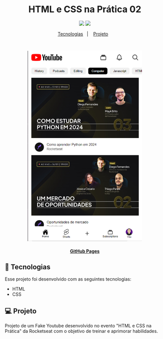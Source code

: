 <h1 align="center">HTML e CSS na Prática 02</h1>

<p align="center">
  <a alt="HTML5">
    <img src="https://img.shields.io/badge/HTML5-E34F26?logo=html5&logoColor=fff&style=flat-square" />
  </a>
  <a alt="CSS3">
    <img src="https://img.shields.io/badge/CSS3-1572B6?logo=css3&logoColor=fff&style=flat-square" />
  </a>
</p>

<p align="center">
  <a href="#-tecnologias">Tecnologias</a>&nbsp;&nbsp;&nbsp;|&nbsp;&nbsp;&nbsp;
  <a href="#-projeto">Projeto</a>&nbsp;&nbsp;&nbsp;
</p>
<br>
<p align="center">
  <img alt="Imagem do projeto." src=".github/preview.png" height="600px">
</p>
<h4 align="center">
  
  [GitHub Pages](https://gabrielcenteiofreitas.github.io/estudos-rocketseat-html_css_pratica_02/)
</h4>


## 🚀 Tecnologias

Esse projeto foi desenvolvido com as seguintes tecnologias:

- HTML
- CSS


## 💻 Projeto

Projeto de um Fake Youtube desenvolvido no evento "HTML e CSS na Prática" da Rocketseat com o objetivo de treinar e aprimorar habilidades.
